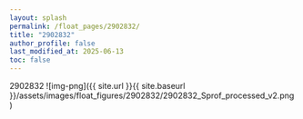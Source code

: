 ```yaml
---
layout: splash
permalink: /float_pages/2902832/
title: "2902832"
author_profile: false
last_modified_at: 2025-06-13
toc: false
---
```

 
2902832
![img-png]({{ site.url }}{{ site.baseurl }}/assets/images/float_figures/2902832/2902832_Sprof_processed_v2.png)